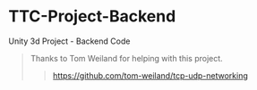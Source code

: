 # TTC-Project-Backend
Unity 3d Project - Backend Code

>Thanks to Tom Weiland for helping with this project.
>>https://github.com/tom-weiland/tcp-udp-networking
